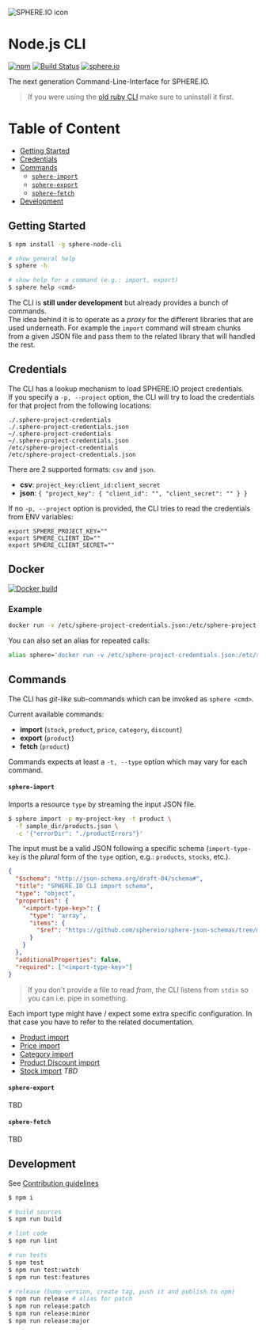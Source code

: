 ![SPHERE.IO icon](https://admin.sphere.io/assets/images/sphere_logo_rgb_long.png)

# Node.js CLI

[![npm](https://img.shields.io/npm/v/sphere-node-cli.svg)](https://www.npmjs.com/package/sphere-node-cli) [![Build Status](https://travis-ci.org/sphereio/sphere-node-cli.svg?branch=master)](https://travis-ci.org/sphereio/sphere-node-cli) [![sphere.io](https://img.shields.io/badge/api-%7B%22name%22:%20%22sphere.io%22%7D-yellow.svg?style=flat)](http://dev.sphere.io)

The next generation Command-Line-Interface for SPHERE.IO.

> If you were using the [old ruby CLI](https://github.com/sphereio/sphere-cli) make sure to uninstall it first.

# Table of Content

- [Getting Started](#getting-started)
- [Credentials](#credentials)
- [Commands](#commands)
  - [`sphere-import`](#sphere-import)
  - [`sphere-export`](#sphere-export)
  - [`sphere-fetch`](#sphere-fetch)
- [Development](#development)

## Getting Started

```bash
$ npm install -g sphere-node-cli

# show general help
$ sphere -h

# show help for a command (e.g.: import, export)
$ sphere help <cmd>
```

The CLI is **still under development** but already provides a bunch of commands.<br/>
The idea behind it is to operate as a _proxy_ for the different libraries that are used underneath. For example the `import` command will stream chunks from a given JSON file and pass them to the related library that will handled the rest.


## Credentials

The CLI has a lookup mechanism to load SPHERE.IO project credentials.<br/>
If you specify a `-p, --project` option, the CLI will try to load the credentials for that project from the following locations:

```
./.sphere-project-credentials
./.sphere-project-credentials.json
~/.sphere-project-credentials
~/.sphere-project-credentials.json
/etc/sphere-project-credentials
/etc/sphere-project-credentials.json
```

There are 2 supported formats: `csv` and `json`.

- **csv**: `project_key:client_id:client_secret`
- **json**: `{ "project_key": { "client_id": "", "client_secret": "" } }`

If no `-p, --project` option is provided, the CLI tries to read the credentials from ENV variables:

```
export SPHERE_PROJECT_KEY=""
export SPHERE_CLIENT_ID=""
export SPHERE_CLIENT_SECRET=""
```

## Docker

[![Docker build](http://dockeri.co/image/sphereio/sphere-node-cli)](https://registry.hub.docker.com/u/sphereio/sphere-node-cli/)

### Example

```bash
docker run -v /etc/sphere-project-credentials.json:/etc/sphere-project-credentials.json sphereio/sphere-node-cli -h
```

You can also set an alias for repeated calls:

```bash
alias sphere='docker run -v /etc/sphere-project-credentials.json:/etc/sphere-project-credentials.json sphereio/sphere-node-cli'
```

## Commands

The CLI has _git-like_ sub-commands which can be invoked as `sphere <cmd>`.

Current available commands:

- **import** (`stock`, `product`, `price`, `category`, `discount`)
- **export** (`product`)
- **fetch** (`product`)

Commands expects at least a `-t, --type` option which may vary for each command.

#### `sphere-import`

Imports a resource `type` by streaming the input JSON file.

```bash
$ sphere import -p my-project-key -t product \
  -f sample_dir/products.json \
  -c '{"errorDir": "./productErrors"}'
```

The input must be a valid JSON following a specific schema (`import-type-key` is the _plural_ form of the `type` option, e.g.: `products`, `stocks`, etc.).

```json
{
  "$schema": "http://json-schema.org/draft-04/schema#",
  "title": "SPHERE.IO CLI import schema",
  "type": "object",
  "properties": {
    "<import-type-key>": {
      "type": "array",
      "items": {
        "$ref": "https://github.com/sphereio/sphere-json-schemas/tree/master/schema"
      }
    }
  },
  "additionalProperties": false,
  "required": ["<import-type-key>"]
}
```

> If you don't provide a file to read _from_, the CLI listens from `stdin` so you can i.e. pipe in something.


Each import type might have / expect some extra specific configuration. In that case you have to refer to the related documentation.

- [Product import](https://github.com/sphereio/sphere-product-import/wiki/Product-Importer)
- [Price import](https://github.com/sphereio/sphere-product-import/wiki/Price-Importer)
- [Category import](https://github.com/sphereio/sphere-category-sync#json-format)
- [Product Discount import](https://github.com/sphereio/sphere-product-import/wiki/Product-Discounts-Importer)
- [Stock import]() _TBD_

#### `sphere-export`

TBD

#### `sphere-fetch`

TBD

## Development

See [Contribution guidelines](CONTRIBUTING.md)

```bash
$ npm i

# build sources
$ npm run build

# lint code
$ npm run lint

# run tests
$ npm test
$ npm run test:watch
$ npm run test:features

# release (bump version, create tag, push it and publish to npm)
$ npm run release # alias for patch
$ npm run release:patch
$ npm run release:minor
$ npm run release:major
```
